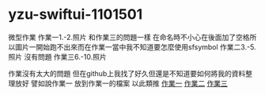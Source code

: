 # yzu-swiftui-1101501
微型作業
作業一1.-2.照片
和作業三的問題一樣 在命名時不小心在後面加了空格所以圖片一開始跑不出來而在作業一當中我不知道要怎麼使用sfsymbol
作業二3.-5.照片
沒有問題
作業三6.-10.照片

作業沒有太大的問題
但在github上我找了好久但還是不知道要如何將我的資料整理放好
譬如說作業一 放到作業一的檔案
以此類推
[作業一](https://github.com/fitdaniel/yzu-swiftui-1101501/blob/main/hw1.md)
[作業二](https://github.com/fitdaniel/yzu-swiftui-1101501/blob/main/hw2.md)
[作業三](https://github.com/fitdaniel/yzu-swiftui-1101501/blob/main/hw3.md)
